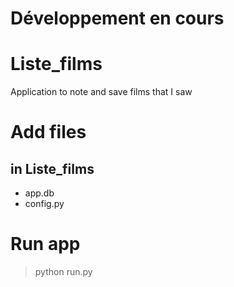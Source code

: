 # Développement en cours

# Liste_films
Application to note and save films that I saw

# Add files
## in Liste_films
- app.db 
- config.py

# Run app
>  python run.py
  
